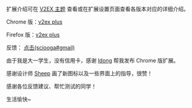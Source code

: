 扩展介绍可在 [V2EX 主题](http://www.v2ex.com/t/198074) 查看或在扩展设置页面查看各版本对应的详细介绍。

Chrome 版：[v2ex plus](https://chrome.google.com/webstore/detail/v2ex-plus/limfkkkgjbcfmfhkclkohdhddfngakhb)

Firefox 版：[v2ex plus](https://addons.mozilla.org/zh-CN/firefox/addon/v2ex-plus/)

反馈： [点击(sciooga#gmail)](mailto:sciooga@gmail.com)

由于我是大一学生，没有信用卡，感谢 [ldong](https://github.com/ldong) 帮我发布 Chrome 版扩展。

感谢设计师 [Sheep](http://sheephe.com) 画了新图标以及一些界面上的指导，很赞！

感谢各位反馈建议、帮忙测试的同学！

生活愉快~
